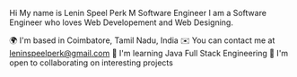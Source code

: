 Hi My name is Lenin Speel Perk M
Software Engineer
I am a Software Engineer who loves Web Developement and Web Designing.

🌍  I'm based in Coimbatore, Tamil Nadu, India
✉️  You can contact me at leninspeelperk@gmail.com
🧠  I'm learning Java Full Stack Engineering
🤝  I'm open to collaborating on interesting projects


<!---
LeninSpeelPerk/LeninSpeelPerk is a ✨ special ✨ repository because its `README.md` (this file) appears on your GitHub profile.
You can click the Preview link to take a look at your changes.
--->
